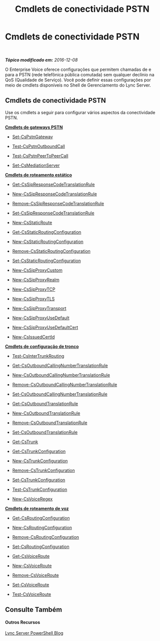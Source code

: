 ﻿---
title: Cmdlets de conectividade PSTN
TOCTitle: Cmdlets de conectividade PSTN
ms:assetid: b19ba43c-3987-410d-a704-aba0a4fb0498
ms:mtpsurl: https://technet.microsoft.com/pt-br/library/Gg415670(v=OCS.15)
ms:contentKeyID: 49307850
ms.date: 12/10/2016
mtps_version: v=OCS.15
ms.translationtype: HT
---

# Cmdlets de conectividade PSTN

 

_**Tópico modificado em:** 2016-12-08_

O Enterprise Voice oferece configurações que permitem chamadas de e para a PSTN (rede telefônica pública comutada) sem qualquer declínio na QoS (Qualidade de Serviço). Você pode definir essas configurações por meio de cmdlets disponíveis no Shell de Gerenciamento do Lync Server.

## Cmdlets de conectividade PSTN

Use os cmdlets a seguir para configurar vários aspectos da conectividade PSTN.

**[Cmdlets de gateways PSTN](lync-server-2013-pstn-gateways-cmdlets.md)**

  -   
    [Set-CsPstnGateway](set-cspstngateway.md)

  -   
    [Test-CsPstnOutboundCall](test-cspstnoutboundcall.md)

  -   
    [Test-CsPstnPeerToPeerCall](test-cspstnpeertopeercall.md)

  -   
    [Set-CsMediationServer](set-csmediationserver.md)

**[Cmdlets de roteamento estático](lync-server-2013-static-routing-cmdlets.md)**

  -   
    [Get-CsSipResponseCodeTranslationRule](get-cssipresponsecodetranslationrule.md)

  -   
    [New-CsSipResponseCodeTranslationRule](new-cssipresponsecodetranslationrule.md)

  -   
    [Remove-CsSipResponseCodeTranslationRule](remove-cssipresponsecodetranslationrule.md)

  -   
    [Set-CsSipResponseCodeTranslationRule](set-cssipresponsecodetranslationrule.md)

  -   
    [New-CsStaticRoute](new-csstaticroute.md)

  -   
    [Get-CsStaticRoutingConfiguration](get-csstaticroutingconfiguration.md)

  -   
    [New-CsStaticRoutingConfiguration](new-csstaticroutingconfiguration.md)

  -   
    [Remove-CsStaticRoutingConfiguration](remove-csstaticroutingconfiguration.md)

  -   
    [Set-CsStaticRoutingConfiguration](set-csstaticroutingconfiguration.md)

  -   
    [New-CsSipProxyCustom](new-cssipproxycustom.md)

  -   
    [New-CsSipProxyRealm](new-cssipproxyrealm.md)

  -   
    [New-CsSipProxyTCP](new-cssipproxytcp.md)

  -   
    [New-CsSipProxyTLS](new-cssipproxytls.md)

  -   
    [New-CsSipProxyTransport](new-cssipproxytransport.md)

  -   
    [New-CsSipProxyUseDefault](new-cssipproxyusedefault.md)

  -   
    [New-CsSipProxyUseDefaultCert](new-cssipproxyusedefaultcert.md)

  -   
    [New-CsIssuedCertId](new-csissuedcertid.md)

**[Cmdlets de configuração de tronco](lync-server-2013-trunking-configuration-cmdlets.md)**

  - [Test-CsInterTrunkRouting](test-csintertrunkrouting.md)

<!-- end list -->

  - [Get-CsOutboundCallingNumberTranslationRule](get-csoutboundcallingnumbertranslationrule.md)

  - [New-CsOutboundCallingNumberTranslationRule](new-csoutboundcallingnumbertranslationrule.md)

  - [Remove-CsOutboundCallingNumberTranslationRule](remove-csoutboundcallingnumbertranslationrule.md)

  - [Set-CsOutboundCallingNumberTranslationRule](set-csoutboundcallingnumbertranslationrule.md)

<!-- end list -->

  -   
    [Get-CsOutboundTranslationRule](get-csoutboundtranslationrule.md)

  -   
    [New-CsOutboundTranslationRule](new-csoutboundtranslationrule.md)

  -   
    [Remove-CsOutboundTranslationRule](remove-csoutboundtranslationrule.md)

  -   
    [Set-CsOutboundTranslationRule](set-csoutboundtranslationrule.md)

<!-- end list -->

  - [Get-CsTrunk](get-cstrunk.md)

<!-- end list -->

  -   
    [Get-CsTrunkConfiguration](get-cstrunkconfiguration.md)

  -   
    [New-CsTrunkConfiguration](new-cstrunkconfiguration.md)

  -   
    [Remove-CsTrunkConfiguration](remove-cstrunkconfiguration.md)

  -   
    [Set-CsTrunkConfiguration](set-cstrunkconfiguration.md)

  -   
    [Test-CsTrunkConfiguration](test-cstrunkconfiguration.md)

<!-- end list -->

  -   
    [New-CsVoiceRegex](new-csvoiceregex.md)

**[Cmdlets de roteamento de voz](lync-server-2013-voice-routing-cmdlets.md)**

  -   
    [Get-CsRoutingConfiguration](get-csroutingconfiguration.md)

  -   
    [New-CsRoutingConfiguration](new-csroutingconfiguration.md)

  -   
    [Remove-CsRoutingConfiguration](remove-csroutingconfiguration.md)

  -   
    [Set-CsRoutingConfiguration](set-csroutingconfiguration.md)

  -   
    [Get-CsVoiceRoute](get-csvoiceroute.md)

  -   
    [New-CsVoiceRoute](new-csvoiceroute.md)

  -   
    [Remove-CsVoiceRoute](remove-csvoiceroute.md)

  -   
    [Set-CsVoiceRoute](set-csvoiceroute.md)

  -   
    [Test-CsVoiceRoute](test-csvoiceroute.md)

## Consulte Também

#### Outros Recursos

[Lync Server PowerShell Blog](http://go.microsoft.com/fwlink/?linkid=203150%26clcid=0x416)


